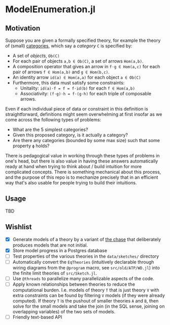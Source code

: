 # ModelEnumeration.jl

## Motivation
Suppose you are given a formally specified theory, for example the theory of (small) [categories](https://www.math3ma.com/blog/what-is-a-category), which say a *category* `C` is specified by:
- A set of *objects*, `Ob(C)`
- For each pair of objects `a,b ∈ Ob(C)`, a set of arrows `Hom(a,b)`.
- A composition operator that gives an arrow in `f⋅g ∈ Hom(a,c)` for each pair of arrows `f ∈ Hom(a,b)` and `g ∈ Hom(b,c)`.
- An identity arrow `id(a) ∈ Hom(a,a)` for each object `a ∈ Ob(C)`
- Furthermore, this data must satisfy some constraints:
  - Unitality: `id(a)⋅f = f = f⋅id(b)` for each `f ∈ Hom(a,b)`
  - Associativity: `(f⋅g)⋅h = f⋅(g⋅h)` for each triple of composable arrows.

Even if each individual piece of data or constraint in this definition is straightforward, definitions might seem overwhelming at first insofar as we come across the following types of problems:
  - What are the 5 simplest categories?
  - Given this proposed category, is it actually a category?
  - Are there any categories (bounded by some max size) such that some property `ϕ` holds?

There is pedagogical value in working through these types of problems in one's head, but there is also value in having these answers automatically ready at hand when trying to think about / build intuition for more complicated concepts. There is something mechanical about this process, and the purpose of this repo is to mechanize precisely that in an efficient way that's also usable for people trying to build their intuitions.

## Usage

TBD

## Wishlist
- [x] Generate models of a theory by a variant of [the chase](https://en.wikipedia.org/wiki/Chase_(algorithm)) that deliberately produces models that are not initial.
- [x] Store model progress in a Postgres database
- [ ] Test properties of the various theories in the `data/sketches/` directory
- [ ] Automatically convert the `EqTheories` (intuitively declarable through wiring diagrams from the `@program` macro, see `src/old/ATP/WD.jl`) into the finite limit theories of `src/Sketch.jl`.
- [ ] Use `@threads` to parallelize many parallelizable aspects of the code.
- [ ] Apply known relationships between theories to reduce the computational burden. I.e. models of theory `T` that is just theory `V` with extra constraints can be found by filtering `V` models (if they were already computed). If theory `T` is the pushout of smaller theories `A` and `B`, then solve for the small models and take the join (in the SQL sense, joining on overlapping variables) of the two sets of models.
- [ ] Friendly text-based API